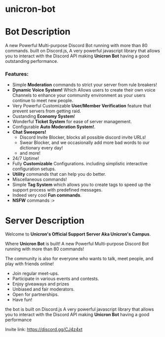 # unicron-bot


# Bot Description

A new Powerful Multi-purpose Discord Bot running with more than 80 commands.
built on Discord.js, A very powerful javascript library that allows you to interact with the Discord API
making **Unicron Bot** having a good outstanding performance.

### Features:
- Simple **Moderation** commands to strict your server from rule breakers!
- **Dynamic Voice System!** Which Allows users to create their own voice Channels to enhance your community environment as your users continue to meet new people.
- Very Powerful Customizable **User/Member Verification** feature that prevent servers from getting raid.
- Oustanding **Economy System**!
- Wonderful **Ticket System** for ease of server management.
- Configurable **Auto Moderation System!**.
- **Chat Sweepers!**
    - Discord Invite Blocker, blocks all possible discord invite URLs!
    - Swear Blocker, and we occasionally add more bad words to our dictionary every day!
    - and more!
- 24/7 Uptime!
- Fully **Customizable** Configurations. including simplistic interactive configuration setups.
- **Utility** commands that can help you do better.
- Miscellaneous commands!
- Simple **Tag System** which allows you to create tags to speed up the support process with predefined messages.
- Indeed very cool **Fun commands**.
- **NSFW** commands :>


# Server Description

Welcome to **Unicron's Official Support Server Aka Unicron's Campus**.

Where **Unicron Bot** is built!
A new Powerful Multi-purpose Discord Bot running with more than 80 commands!

The community is also for everyone who wants to talk, meet people, and play with friends online!

- Join regular meet-ups.
- Participate in various events and contests.
- Enjoy giveaways and prizes
- Unbiased and fair moderators.
- Open for partnerships.
- Have fun!

the bot is built on Discord.js
A very powerful javascript library that allows you to interact with the Discord API
making **Unicron Bot** having a good performance

Invite link:
https://discord.gg/CJ4z4xt